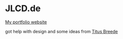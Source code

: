 # JLCD.de
[My portfolio website](https://jlcd.de)




got help with design and some ideas from [Titus Breede](https://breede.sh)
